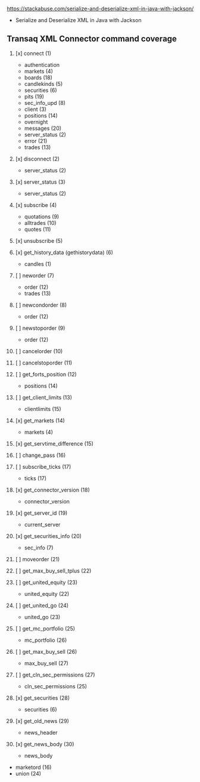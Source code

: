 
https://stackabuse.com/serialize-and-deserialize-xml-in-java-with-jackson/
- Serialize and Deserialize XML in Java with Jackson

## Transaq XML Connector command coverage
1. [x] connect (1)
   - authentication
   - markets (4)
   - boards (18)
   - candlekinds (5)
   - securities (6)
   - pits (19)
   - sec_info_upd (8)
   - client (3)
   - positions (14)
   - overnight
   - messages (20)
   - server_status (2)
   - error (21)
   - trades (13)

2. [x] disconnect (2)
   - server_status (2)

3. [x] server_status (3)
   - server_status (2)

4. [x] subscribe (4)
   - quotations (9)
   - alltrades (10)
   - quotes (11)

5. [x] unsubscribe (5)
 
6. [x] get_history_data (gethistorydata) (6)
   - candles (1)

7. [ ] neworder (7)
   - order (12)
   - trades (13)

8. [ ] newcondorder (8)
   - order (12)

9. [ ] newstoporder (9)
    - order (12)

10. [ ] cancelorder (10)

11. [ ] cancelstoporder (11)

12. [ ] get_forts_position (12)
    - positions (14)

13. [ ] get_client_limits (13)
    - clientlimits (15)

14. [x] get_markets (14)
    - markets (4)

15. [x] get_servtime_difference (15)

16. [ ] change_pass (16)

17. [ ] subscribe_ticks (17)
    - ticks (17)

18. [x] get_connector_version (18)
    - connector_version

19. [x] get_server_id (19)
    - current_server

20. [x] get_securities_info (20)
    - sec_info (7)

21. [ ] moveorder (21)

22. [ ] get_max_buy_sell_tplus (22)

23. [ ] get_united_equity (23)
    - united_equity (22)

24. [ ] get_united_go (24)
    - united_go (23)

25. [ ] get_mc_portfolio (25)
    - mc_portfolio (26)

26. [ ] get_max_buy_sell (26)
    - max_buy_sell (27)

27. [ ] get_cln_sec_permissions (27)
    - cln_sec_permissions (25)

28. [x] get_securities (28)
    - securities (6)

29. [x] get_old_news (29)
    - news_header

30. [x] get_news_body (30)
    - news_body

- marketord (16)
- union (24)